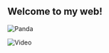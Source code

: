 ## Welcome to my web!

![Panda](https://encrypted-tbn0.gstatic.com/images?q=tbn:ANd9GcTHZvcodrmjJvQ5O3xLAWKBfUdLGSMjbYOd-D7Z66FXZ5katcaw)

![Video](https://youtu.be/rtwOit3d-bM)
